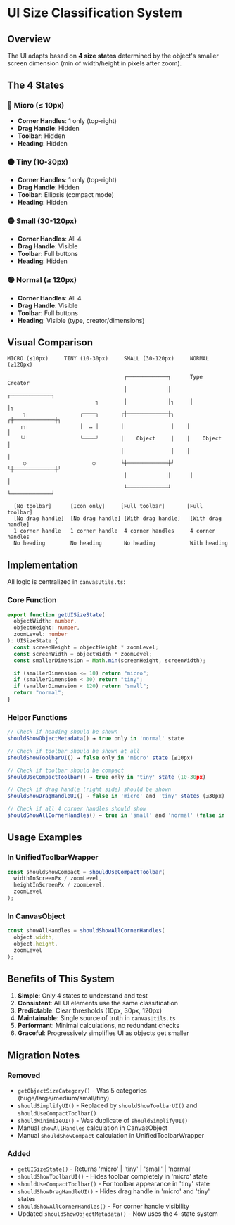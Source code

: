 # UI Size Classification System

## Overview

The UI adapts based on **4 size states** determined by the object's smaller screen dimension (min of width/height in pixels after zoom).

## The 4 States

### 🔴 **Micro** (≤ 10px)

- **Corner Handles**: 1 only (top-right)
- **Drag Handle**: Hidden
- **Toolbar**: Hidden
- **Heading**: Hidden

### 🟠 **Tiny** (10-30px)

- **Corner Handles**: 1 only (top-right)
- **Drag Handle**: Hidden
- **Toolbar**: Ellipsis (compact mode)
- **Heading**: Hidden

### 🟡 **Small** (30-120px)

- **Corner Handles**: All 4
- **Drag Handle**: Visible
- **Toolbar**: Full buttons
- **Heading**: Hidden

### 🟢 **Normal** (≥ 120px)

- **Corner Handles**: All 4
- **Drag Handle**: Visible
- **Toolbar**: Full buttons
- **Heading**: Visible (type, creator/dimensions)

## Visual Comparison

```
MICRO (≤10px)     TINY (10-30px)     SMALL (30-120px)     NORMAL (≥120px)

                                     ┌─────────────┐      Type    Creator
                                     │             │      ┌─────────────┐
                            ┐        │             │┐     │             │┐
     ┐                 ┌────┐       ┌┼─────────────┼┐    ┌┼─────────────┼┐
    ┌┐                 │  … │       │               │    │               │
    └┘                 └────┘       │    Object     │    │    Object     │
                                    │               │    │               │
     ○                     ○        └┼─────────────┼┘    └┼─────────────┼┘
                                     │             │      │             │
                                     └─────────────┘      └─────────────┘

  [No toolbar]      [Icon only]     [Full toolbar]       [Full toolbar]
  [No drag handle]  [No drag handle] [With drag handle]   [With drag handle]
  1 corner handle   1 corner handle  4 corner handles     4 corner handles
  No heading        No heading       No heading           With heading
```

## Implementation

All logic is centralized in `canvasUtils.ts`:

### Core Function

```typescript
export function getUISizeState(
  objectWidth: number,
  objectHeight: number,
  zoomLevel: number
): UISizeState {
  const screenHeight = objectHeight * zoomLevel;
  const screenWidth = objectWidth * zoomLevel;
  const smallerDimension = Math.min(screenHeight, screenWidth);

  if (smallerDimension <= 10) return "micro";
  if (smallerDimension < 30) return "tiny";
  if (smallerDimension < 120) return "small";
  return "normal";
}
```

### Helper Functions

```typescript
// Check if heading should be shown
shouldShowObjectMetadata() → true only in 'normal' state

// Check if toolbar should be shown at all
shouldShowToolbarUI() → false only in 'micro' state (≤10px)

// Check if toolbar should be compact
shouldUseCompactToolbar() → true only in 'tiny' state (10-30px)

// Check if drag handle (right side) should be shown
shouldShowDragHandleUI() → false in 'micro' and 'tiny' states (≤30px)

// Check if all 4 corner handles should show
shouldShowAllCornerHandles() → true in 'small' and 'normal' (false in 'micro' and 'tiny')
```

## Usage Examples

### In UnifiedToolbarWrapper

```typescript
const shouldShowCompact = shouldUseCompactToolbar(
  widthInScreenPx / zoomLevel,
  heightInScreenPx / zoomLevel,
  zoomLevel
);
```

### In CanvasObject

```typescript
const showAllHandles = shouldShowAllCornerHandles(
  object.width,
  object.height,
  zoomLevel
);
```

## Benefits of This System

1. **Simple**: Only 4 states to understand and test
2. **Consistent**: All UI elements use the same classification
3. **Predictable**: Clear thresholds (10px, 30px, 120px)
4. **Maintainable**: Single source of truth in `canvasUtils.ts`
5. **Performant**: Minimal calculations, no redundant checks
6. **Graceful**: Progressively simplifies UI as objects get smaller

## Migration Notes

### Removed

- `getObjectSizeCategory()` - Was 5 categories (huge/large/medium/small/tiny)
- `shouldSimplifyUI()` - Replaced by `shouldShowToolbarUI()` and `shouldUseCompactToolbar()`
- `shouldMinimizeUI()` - Was duplicate of `shouldSimplifyUI()`
- Manual `showAllHandles` calculation in CanvasObject
- Manual `shouldShowCompact` calculation in UnifiedToolbarWrapper

### Added

- `getUISizeState()` - Returns 'micro' | 'tiny' | 'small' | 'normal'
- `shouldShowToolbarUI()` - Hides toolbar completely in 'micro' state
- `shouldUseCompactToolbar()` - For toolbar appearance in 'tiny' state
- `shouldShowDragHandleUI()` - Hides drag handle in 'micro' and 'tiny' states
- `shouldShowAllCornerHandles()` - For corner handle visibility
- Updated `shouldShowObjectMetadata()` - Now uses the 4-state system
